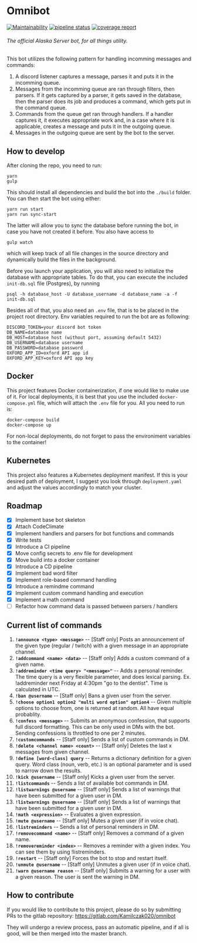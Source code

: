 # Omnibot
[![Maintainability](https://api.codeclimate.com/v1/badges/0fcafb95938e9b246ab1/maintainability)](https://codeclimate.com/github/Kamilczak020/omnibot/maintainability)
[![pipeline status](https://gitlab.com/Kamilczak020/omnibot/badges/master/pipeline.svg)](https://gitlab.com/Kamilczak020/omnibot/commits/master)
[![coverage report](https://gitlab.com/Kamilczak020/omnibot/badges/master/coverage.svg)](https://gitlab.com/Kamilczak020/omnibot/commits/master)

###### The official Alaska Server bot, for all things utility.

This bot utilizes the following pattern for handling incomming messages and commands:

1. A discord listener captures a message, parses it and puts it in the incomming queue.
2. Messages from the incomming queue are ran through filters, then parsers.
If it gets captured by a parser, it gets saved in the database, then the parser does its job and produces a command,
which gets put in the command queue.
3. Commands from the queue get ran through handlers. If a handler captures it, it executes appropriate work and,
in a case where it is applicable, creates a message and puts it in the outgoing queue.
4. Messages in the outgoing queue are sent by the bot to the server.


## How to develop

After cloning the repo, you need to run:
```
yarn
gulp
```

This should install all dependencies and build the bot into the `./build` folder.
You can then start the bot using either:
```
yarn run start
yarn run sync-start
```
The latter will allow you to sync the database before running the bot, in case you have not created it before.
You also have access to 
```
gulp watch
```
which will keep track of all file changes in the source directory and dynamically build the files in the background.

Before you launch your application, you will also need to initialize the database with appropriate tables.
To do that, you can execute the included `init-db.sql` file (Postgres), by running
```
psql -h database_host -U database_username -d database_name -a -f init-db.sql
```

Besides all of that, you also need an `.env` file, that is to be placed in the project root directory.
Env variables required to run the bot are as following:
```
DISCORD_TOKEN=your discord bot token
DB_NAME=database name
DB_HOST=database host (without port, assuming default 5432)
DB_USERNAME=database username
DB_PASSWORD=database password
OXFORD_APP_ID=oxford API app id
OXFORD_APP_KEY=oxford API app key
```

## Docker

This project features Docker containerization, if one would like to make use of it.
For local deployments, it is best that you use the included `docker-compose.yml` file, which will attach the `.env` file for you.
All you need to run is:
```
docker-compose build
docker-compose up
```

For non-local deployments, do not forget to pass the environiment variables to the container!

## Kubernetes

This project also features a Kubernetes deployment manifest. If this is your desired path of deployment, I suggest you look through `deployment.yaml`
and adjust the values accordingly to match your cluster.

## Roadmap
- [x] Implement base bot skeleton
- [x] Attach CodeClimate
- [x] Implement handlers and parsers for bot functions and commands
- [x] Write tests
- [x] Introduce a CI pipeline
- [x] Move config secrets to .env file for development
- [x] Move build into a docker container
- [x] Introduce a CD pipeline
- [x] Implement bad word filter
- [x] Implement role-based command handling
- [x] Introduce a remindme command
- [x] Implement custom command handling and execution
- [x] Implement a math command
- [ ] Refactor how command data is passed between parsers / handlers

## Current list of commands
1. **```!announce <type> <message>```** -- [Staff only] Posts an announcement of the given type (regular / twitch) with a given message in an appropriate channel.
2. **```!addcommand <name> <data>```** -- [Staff only] Adds a custom command of a given name.
3. **```!addreminder <time query> "<message>"```** -- Adds a personal reminder. The time query is a very flexible parameter, and does lexical parsing. Ex. !addreminder next Friday at 4:30pm "go to the dentist". Time is calculated in UTC.
4. **```!ban @username```** -- [Staff only] Bans a given user from the server.
5. **```!choose option1 option2 "multi word option" option4```** -- Given multiple options to choose from, one is returned at random. All have equal probablity.
6. **```!confess <message>```** -- Submits an anonymous confession, that supports full discord formatting. This can be only used in DMs with the bot. Sending confessions is throttled to one per 2 minutes.
7. **```!customcommands```** -- [Staff only] Sends a list of custom commands in DM.
8. **```!delete <channel name> <count>```** -- [Staff only] Deletes the last x messages from given channel.
9. **```!define [word-class] query```** -- Returns a dictionary definition for a given query. Word class (noun, verb, etc.) is an optional parameter and is used to narrow down the results.
10. **```!kick @username```** -- [Staff only] Kicks a given user from the server.
11. **```!listcommands```** -- Sends a list of available bot commands in DM.
12. **```!listwarnings @username```** -- [Staff only] Sends a list of warnings that have been submitted for a given user in DM.
13. **```!listwarnings @username```** -- [Staff only] Sends a list of warnings that have been submitted for a given user in DM.
14. **```!math <expression>```** -- Evaluates a given expression.
15. **```!mute @username```** -- [Staff only] Mutes a given user (if in voice chat).
16. **```!listreminders```** -- Sends a list of personal reminders in DM.
17. **```!removecommand <name>```** -- [Staff only] Removes a command of a given name.
19. **```!removereminder <index>```** -- Removes a reminder with a given index. You can see them by using !listreminders.
19. **```!restart```** -- [Staff only] Forces the bot to stop and restart itself.
20. **```!unmute @username```** -- [Staff only] Unmutes a given user (if in voice chat).
21. **```!warn @username reason```** -- [Staff only] Submits a warning for a user with a given reason. The user is sent the warning in DM.

## How to contribute
If you would like to contribute to this project, please do so by submitting PRs to the gitlab repository:
https://gitlab.com/Kamilczak020/omnibot

They will undergo a review process, pass an automatic pipeline, and if all is good, will be then merged into the master branch.